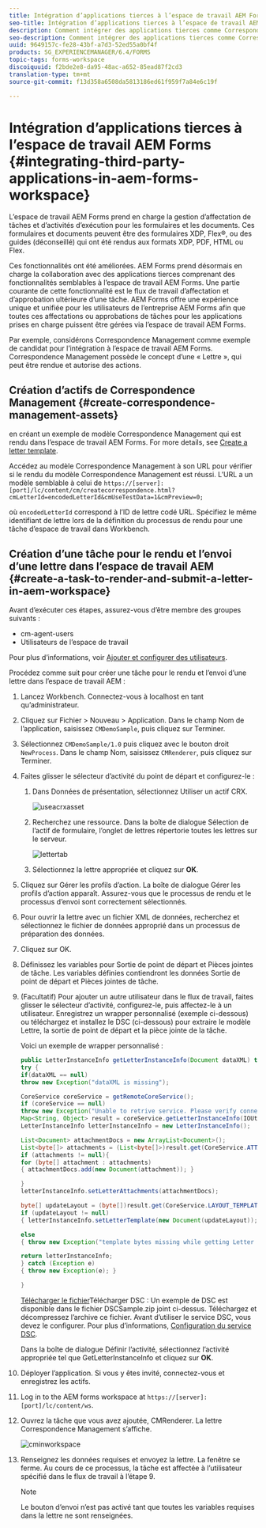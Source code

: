 ```yaml
---
title: Intégration d’applications tierces à l’espace de travail AEM Forms
seo-title: Intégration d’applications tierces à l’espace de travail AEM Forms
description: Comment intégrer des applications tierces comme Correspondance Management dans l’espace de travail AEM Forms.
seo-description: Comment intégrer des applications tierces comme Correspondance Management dans l’espace de travail AEM Forms.
uuid: 9649157c-fe28-43bf-a7d3-52ed55a0bf4f
products: SG_EXPERIENCEMANAGER/6.4/FORMS
topic-tags: forms-workspace
discoiquuid: f2bde2e8-da95-48ac-a652-85ead87f2cd3
translation-type: tm+mt
source-git-commit: f13d358a6508da5813186ed61f959f7a84e6c19f

---
```



# Intégration d’applications tierces à l’espace de travail AEM Forms {#integrating-third-party-applications-in-aem-forms-workspace}

L’espace de travail AEM Forms prend en charge la gestion d’affectation de tâches et d’activités d’exécution pour les formulaires et les documents. Ces formulaires et documents peuvent être des formulaires XDP, Flex®, ou des guides (déconseillé) qui ont été rendus aux formats XDP, PDF, HTML ou Flex.

Ces fonctionnalités ont été améliorées. AEM Forms prend désormais en charge la collaboration avec des applications tierces comprenant des fonctionnalités semblables à l’espace de travail AEM Forms. Une partie courante de cette fonctionnalité est le flux de travail d’affectation et d’approbation ultérieure d’une tâche. AEM Forms offre une expérience unique et unifiée pour les utilisateurs de l’entreprise AEM Forms afin que toutes ces affectations ou approbations de tâches pour les applications prises en charge puissent être gérées via l’espace de travail AEM Forms.

Par exemple, considérons Correspondence Management comme exemple de candidat pour l’intégration à l’espace de travail AEM Forms. Correspondence Management possède le concept d’une « Lettre », qui peut être rendue et autorise des actions.

## Création d’actifs de Correspondence Management {#create-correspondence-management-assets}

en créant un exemple de modèle Correspondence Management qui est rendu dans l’espace de travail AEM Forms. For more details, see [Create a letter template](/help/forms/using/create-letter.md).

Accédez au modèle Correspondence Management à son URL pour vérifier si le rendu du modèle Correspondence Management est réussi. L’URL a un modèle semblable à celui de `https://[server]:[port]/lc/content/cm/createcorrespondence.html?cmLetterId=encodedLetterId&cmUseTestData=1&cmPreview=0;`

où `encodedLetterId` correspond à l’ID de lettre codé URL. Spécifiez le même identifiant de lettre lors de la définition du processus de rendu pour une tâche d’espace de travail dans Workbench.

## Création d’une tâche pour le rendu et l’envoi d’une lettre dans l’espace de travail AEM {#create-a-task-to-render-and-submit-a-letter-in-aem-workspace}

Avant d’exécuter ces étapes, assurez-vous d’être membre des groupes suivants :

* cm-agent-users
* Utilisateurs de l’espace de travail

Pour plus d’informations, voir [Ajouter et configurer des utilisateurs](/help/forms/using/admin-help/adding-configuring-users.md).

Procédez comme suit pour créer une tâche pour le rendu et l’envoi d’une lettre dans l’espace de travail AEM :

1. Lancez Workbench. Connectez-vous à localhost en tant qu’administrateur.
1. Cliquez sur Fichier > Nouveau > Application. Dans le champ Nom de l’application, saisissez `CMDemoSample`, puis cliquez sur Terminer.
1. Sélectionnez `CMDemoSample/1.0` puis cliquez avec le bouton droit `NewProcess`. Dans le champ Nom, saisissez `CMRenderer`, puis cliquez sur Terminer.
1. Faites glisser le sélecteur d’activité du point de départ et configurez-le :

   1. Dans Données de présentation, sélectionnez Utiliser un actif CRX.

      ![useacrxasset](assets/useacrxasset.png)

   1. Recherchez une ressource. Dans la boîte de dialogue Sélection de l’actif de formulaire, l’onglet de lettres répertorie toutes les lettres sur le serveur.

      ![lettertab](assets/lettertab.png)

   1. Sélectionnez la lettre appropriée et cliquez sur **OK**.

1. Cliquez sur Gérer les profils d’action. La boîte de dialogue Gérer les profils d’action apparaît. Assurez-vous que le processus de rendu et le processus d’envoi sont correctement sélectionnés.
1. Pour ouvrir la lettre avec un fichier XML de données, recherchez et sélectionnez le fichier de données approprié dans un processus de préparation des données.
1. Cliquez sur OK.
1. Définissez les variables pour Sortie de point de départ et Pièces jointes de tâche. Les variables définies contiendront les données Sortie de point de départ et Pièces jointes de tâche.
1. (Facultatif) Pour ajouter un autre utilisateur dans le flux de travail, faites glisser le sélecteur d’activité, configurez-le, puis affectez-le à un utilisateur. Enregistrez un wrapper personnalisé (exemple ci-dessous) ou téléchargez et installez le DSC (ci-dessous) pour extraire le modèle Lettre, la sortie de point de départ et la pièce jointe de la tâche.

   Voici un exemple de wrapper personnalisé :

   ```java
   public LetterInstanceInfo getLetterInstanceInfo(Document dataXML) throws Exception {
   try {
   if(dataXML == null)
   throw new Exception("dataXML is missing");
   
   CoreService coreService = getRemoteCoreService();
   if (coreService == null)
   throw new Exception("Unable to retrive service. Please verify connection details.");
   Map<String, Object> result = coreService.getLetterInstanceInfo(IOUtils.toString(dataXML.getInputStream(), "UTF-8"));
   LetterInstanceInfo letterInstanceInfo = new LetterInstanceInfo();
   
   List<Document> attachmentDocs = new ArrayList<Document>();
   List<byte[]> attachments = (List<byte[]>)result.get(CoreService.ATTACHMENT_KEY);
   if (attachments != null){
   for (byte[] attachment : attachments)
   { attachmentDocs.add(new Document(attachment)); }
   
   }
   letterInstanceInfo.setLetterAttachments(attachmentDocs);
   
   byte[] updateLayout = (byte[])result.get(CoreService.LAYOUT_TEMPLATE_KEY);
   if (updateLayout != null)
   { letterInstanceInfo.setLetterTemplate(new Document(updateLayout)); }
   
   else
   { throw new Exception("template bytes missing while getting Letter instance Info."); }
   
   return letterInstanceInfo;
   } catch (Exception e)
   { throw new Exception(e); }
   
   }
   ```

   [Télécharger le fichier](assets/dscsample.zip)Télécharger DSC : Un exemple de DSC est disponible dans le fichier DSCSample.zip joint ci-dessus. Téléchargez et décompressez l’archive ce fichier. Avant d’utiliser le service DSC, vous devez le configurer. Pour plus d’informations, [Configuration du service DSC](/help/forms/using/add-action-button-in-create-correspondence-ui.md#p-configure-the-dsc-service-p).

   Dans la boîte de dialogue Définir l’activité, sélectionnez l’activité appropriée tel que GetLetterInstanceInfo et cliquez sur **OK**.

1. Déployer l’application. Si vous y êtes invité, connectez-vous et enregistrez les actifs.
1. Log in to the AEM forms workspace at `https://[server]:[port]/lc/content/ws`.
1. Ouvrez la tâche que vous avez ajoutée, CMRenderer. La lettre Correspondence Management s’affiche.

   ![cminworkspace](assets/cminworkspace.png)

1. Renseignez les données requises et envoyez la lettre. La fenêtre se ferme. Au cours de ce processus, la tâche est affectée à l’utilisateur spécifié dans le flux de travail à l’étape 9.

   >[!NOTE]
   >
   >Le bouton d’envoi n’est pas activé tant que toutes les variables requises dans la lettre ne sont renseignées.

